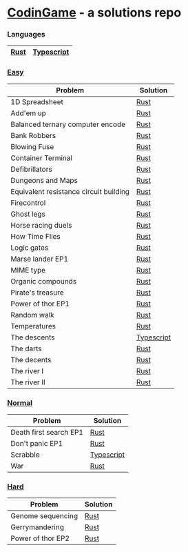 # [CodinGame](https://www.codingame.com/) - a solutions repo

### Languages
| [Rust](/rust) | [Typescript](/typescript) |
| ------------- | ------------------------- |

### [Easy](https://www.codingame.com/training/easy)

| Problem                                | Solution                                                                   |
| -------------------------------------- | -------------------------------------------------------------------------- |
| 1D Spreadsheet                         | [Rust](/rust/classic-puzzle-easy/1d-spreadsheet.rs)                        |
| Add'em up                              | [Rust](rust/classic-puzzle-easy/addem-up.rs)                               |
| Balanced ternary computer encode       | [Rust](rust/classic-puzzle-easy/balanced-ternary-computer-encode.rs)       |
| Bank Robbers                           | [Rust](/rust/classic-puzzle-easy/bank-robbers.rs)                          |
| Blowing Fuse                           | [Rust](/rust/classic-puzzle-easy/blowing-fuse.rs)                          |
| Container Terminal                     | [Rust](rust/classic-puzzle-easy/container-terminal.rs)                     |
| Defibrillators                         | [Rust](/rust/classic-puzzle-easy/defibrillators.rs)                        |
| Dungeons and Maps                      | [Rust](rust/classic-puzzle-easy/dungeons-and-maps.rs)                      |
| Equivalent resistance circuit building | [Rust](rust/classic-puzzle-easy/equivalent-resistance-circuit-building.rs) |
| Firecontrol                            | [Rust](rust/classic-puzzle-easy/firecontrol.rs)                            |
| Ghost legs                             | [Rust](rust/classic-puzzle-easy/ghost-legs.rs)                             |
| Horse racing duels                     | [Rust](rust/classic-puzzle-easy/horse-racing-duels.rs)                     |
| How Time Flies                         | [Rust](rust/classic-puzzle-easy/how-time-flies.rs)                         |
| Logic gates                            | [Rust](rust/classic-puzzle-easy/logic-gates.rs)                            |
| Marse lander EP1                       | [Rust](rust/classic-puzzle-easy/mars-lander-episode-1.rs)                  |
| MIME type                              | [Rust](rust/classic-puzzle-easy/mime-type.rs)                              |
| Organic compounds                      | [Rust](rust/classic-puzzle-easy/organic-compounds.rs)                      |
| Pirate's treasure                      | [Rust](rust/classic-puzzle-easy/pirates-treasure.rs)                       |
| Power of thor EP1                      | [Rust](rust/classic-puzzle-easy/power-of-thor-episode-1.rs)                |
| Random walk                            | [Rust](rust/classic-puzzle-easy/random-walk.rs)                            |
| Temperatures                           | [Rust](rust/classic-puzzle-easy/temperatures.rs)                           |
| The descents                           | [Typescript](typescript/src/classic-puzzle-easy/the-descent.ts)            |
| The darts                              | [Rust](rust/classic-puzzle-easy/the-dart-101.rs)                           |
| The decents                            | [Rust](rust/classic-puzzle-easy/the-decents.rs)                            |
| The river I                            | [Rust](rust/classic-puzzle-easy/the-river-i.rs)                            |
| The river II                           | [Rust](rust/classic-puzzle-easy/the-river-ii.rs)                           |
### [Normal](https://www.codingame.com/training/medium)
| Problem                | Solution                                                           |
| ---------------------- | ------------------------------------------------------------------ |
| Death first search EP1 | [Rust](rust/classic-puzzle-normal/death-first-search-episode-1.rs) |
| Don't panic EP1        | [Rust](rust/classic-puzzle-normal/don't-panic-episode-1.rs)        |
| Scrabble               | [Typescript](typescript/src/classic-puzzle-normal/scrabble.ts)     |
| War                    | [Rust](rust/classic-puzzle-normal/war.rs)                          |
### [Hard](https://www.codingame.com/training/hard)
| Problem           | Solution                                                    |
| ----------------- | ----------------------------------------------------------- |
| Genome sequencing | [Rust](rust/classic-puzzle-hard/genome-sequencing.rs)       |
| Gerrymandering    | [Rust](rust/classic-puzzle-hard/gerrymandering.rs)          |
| Power of thor EP2 | [Rust](rust/classic-puzzle-hard/power-of-thor-episode-2.rs) |

